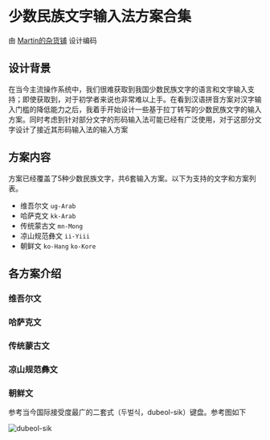 # 少数民族文字输入法方案合集

由 [Martin的杂货铺](https://github.com/martinSCS) 设计编码

## 设计背景

在当今主流操作系统中，我们很难获取到我国少数民族文字的语言和文字输入支持；即使获取到，对于初学者来说也非常难以上手。在看到汉语拼音方案对汉字输入门槛的降低能力之后，我着手开始设计一些基于拉丁转写的少数民族文字的输入方案。同时考虑到针对部分文字的形码输入法可能已经有广泛使用，对于这部分文字设计了接近其形码输入法的输入方案

## 方案内容

方案已经覆盖了5种少数民族文字，共6套输入方案。以下为支持的文字和方案列表。

- 维吾尔文&#9;`ug-Arab`
- 哈萨克文&#9;`kk-Arab`
- 传统蒙古文&#9;`mn-Mong`
- 凉山规范彝文&#9;`ii-Yiii`
- 朝鲜文&#9;`ko-Hang` `ko-Kore`

## 各方案介绍

### 维吾尔文

### 哈萨克文

### 传统蒙古文

### 凉山规范彝文

### 朝鲜文

参考当今国际接受度最广的二套式（두벌식，dubeol-sik）键盘。参考图如下

![dubeol-sik](.src/dubeol-sik_layout.svg)
